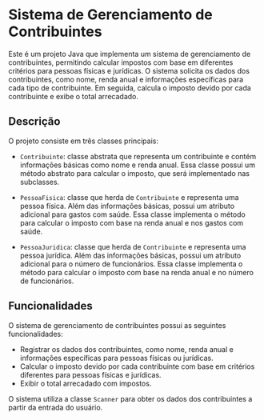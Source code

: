 # Sistema de Gerenciamento de Contribuintes

Este é um projeto Java que implementa um sistema de gerenciamento de contribuintes, permitindo calcular impostos com base em diferentes critérios para pessoas físicas e jurídicas. O sistema solicita os dados dos contribuintes, como nome, renda anual e informações específicas para cada tipo de contribuinte. Em seguida, calcula o imposto devido por cada contribuinte e exibe o total arrecadado.

## Descrição

O projeto consiste em três classes principais:

- `Contribuinte`: classe abstrata que representa um contribuinte e contém informações básicas como nome e renda anual. Essa classe possui um método abstrato para calcular o imposto, que será implementado nas subclasses.

- `PessoaFisica`: classe que herda de `Contribuinte` e representa uma pessoa física. Além das informações básicas, possui um atributo adicional para gastos com saúde. Essa classe implementa o método para calcular o imposto com base na renda anual e nos gastos com saúde.

- `PessoaJuridica`: classe que herda de `Contribuinte` e representa uma pessoa jurídica. Além das informações básicas, possui um atributo adicional para o número de funcionários. Essa classe implementa o método para calcular o imposto com base na renda anual e no número de funcionários.

## Funcionalidades

O sistema de gerenciamento de contribuintes possui as seguintes funcionalidades:

- Registrar os dados dos contribuintes, como nome, renda anual e informações específicas para pessoas físicas ou jurídicas.
- Calcular o imposto devido por cada contribuinte com base em critérios diferentes para pessoas físicas e jurídicas.
- Exibir o total arrecadado com impostos.

O sistema utiliza a classe `Scanner` para obter os dados dos contribuintes a partir da entrada do usuário.

